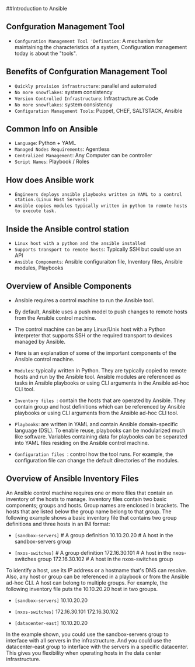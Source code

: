 ##Introduction to Ansible


## Confguration Management Tool
- `Confguration Management Tool 'Defination`: A mechanism for maintaining the characteristics of a system, Configuration management today is about the "tools".

## Benefits of Confguration Management Tool
- `Quickly provision infrastructure`: parallel and automated
- `No more snowflakes`: system consistency
- `Version Controlled Infrastructure`: Infrastructure as Code
- `No more snowflakes`: system consistency
- `Configuration Management Tools`: Puppet, CHEF, SALTSTACK, Ansible

## Common Info on Ansible
- `Language`: Python + YAML
- `Managed Nodes Requirements`: Agentless
- `Centralized Management`: Any Computer can be controller
- `Script Names`: Playbook / Roles

## How does Ansible work
- `Engineers deploys ansible playbooks written in YAML to a control station.(Linux Host Servers)`
- `Ansible copies modules typically written in python to remote hosts to execute task.`

## Inside the Ansible control station
- `Linux host with a python and the ansible installed`
- `Supports transport to remote hosts`: Typically SSH but could use an API
- `Ansible Components`: Ansible configuraiton file, Inventory files, Ansible modules, Playbooks

## Overview of Ansible Components
- Ansible requires a control machine to run the Ansible tool.
- By default, Ansible uses a push model to push changes to remote hosts from the Ansible control machine.
- The control machine can be any Linux/Unix host with a Python interpreter that supports SSH or the required transport to devices managed by Ansible. 
- Here is an explanation of some of the important components of the Ansible control machine.

- `Modules`: typically written in Python. They are typically copied to remote hosts and run by the Ansible tool. Ansible modules are referenced as tasks in Ansible playbooks or using CLI arguments in the Ansible ad-hoc CLI tool.  

- `Inventory files `: contain the hosts that are operated by Ansible. They contain group and host definitions which can be referenced by Ansible playbooks or using CLI arguments from the Ansible ad-hoc CLI tool.

- `Playbooks`: are written in YAML and contain Ansible domain-specific language (DSL). To enable reuse, playbooks can be modularized much like software. Variables containing data for playbooks can be separated into YAML files residing on the Ansible control machine.

- `Configuration files `: control how the tool runs. For example, the configuration file can change the default directories of the modules.

## Overview of Ansible Inventory Files
An Ansible control machine requires one or more files that contain an inventory of the hosts to manage. Inventory files contain two basic components; groups and hosts. Group names are enclosed in brackets. The hosts that are listed below the group name belong to that group. The following example shows a basic inventory file that contains two group definitions and three hosts in an INI format:

- `[sandbox-servers]` # A group definition
10.10.20.20     # A host in the sandbox-servers group

- `[nxos-switches]` # A group definition
172.16.30.101   # A host in the nxos-switches group
172.16.30.102   # A host in the nxos-switches group

To identify a host, use its IP address or a hostname that's DNS can resolve. Also, any host or group can be referenced in a playbook or from the Ansible ad-hoc CLI.
A host can belong to multiple groups. For example, the following inventory file puts the 10.10.20.20 host in two groups.

- `[sandbox-servers]`
10.10.20.20

- `[nxos-switches]`
172.16.30.101
172.16.30.102

- `[datacenter-east]`
10.10.20.20


In the example shown, you could use the sandbox-servers group to interface with all servers in the infrastructure. And you could use the datacenter-east group to interface with the servers in a specific datacenter. This gives you flexibility when operating hosts in the data center infrastructure.

